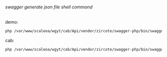 
###### swagger generate json file shell commond

demo: 

```sh
php /var/www/scaleoa/wgyt/cab/Api/vendor/zircote/swagger-php/bin/swagger /var/www/scaleoa/wgyt/cab/Api/demo/Examples -o /var/www/scaleoa/wgyt/cab/Api/demo/data.json
```

cab: 
```sh
php /var/www/scaleoa/wgyt/cab/Api/vendor/zircote/swagger-php/bin/swagger /var/www/scaleoa/wgyt/cab/Api/cab -o /var/www/scaleoa/wgyt/cab/Api/cab/data.json
```

